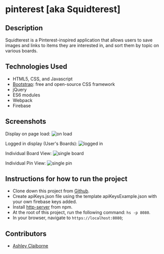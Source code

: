 # pinterest [aka Squidterest]

## Description
Squidterest is a Pinterest-inspired application that allows users to save images and links to items they are interested in, and sort them by topic on various boards.

## Technologies Used

* HTML5, CSS, and Javascript
* [Bootstrap](https://getbootstrap.com/): free and open-source CSS framework
* jQuery
* ES6 modules
* Webpack
* Firebase

## Screenshots
Display on page load:
![on load](https://raw.githubusercontent.com/aclai4067/pinterest/master/screenshots/squidterest-logged-out.png)

Logged in display (User's Boards):
![logged in](https://raw.githubusercontent.com/aclai4067/pinterest/master/screenshots/squidterest-logged-in.png)

Individual Board View:
![single board](https://raw.githubusercontent.com/aclai4067/pinterest/master/screenshots/squidterest-single-board.png)

Individual Pin View:
![single pin](https://raw.githubusercontent.com/aclai4067/pinterest/master/screenshots/squidterest-pin-modal.png)


## Instructions for how to run the project

* Clone down this project from [Github](https://github.com/aclai4067/pinterest).
* Create apiKeys.json file using the template apiKeysExample.json with your own firebase keys added.
* Install [http-server](https://www.npmjs.com/package/http-server) from npm.
* At the root of this project, run the following command: `hs -p 8080`.
* In your browser, navigate to `https://localhost:8080`;

## Contributors

* [Ashley Claiborne](https://github.com/aclai4067)